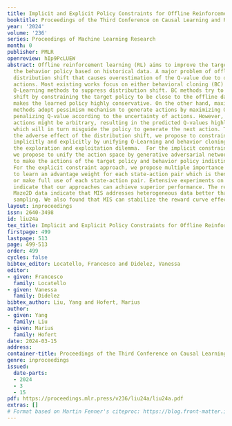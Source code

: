 ```yaml
---
title: Implicit and Explicit Policy Constraints for Offline Reinforcement Learning
booktitle: Proceedings of the Third Conference on Causal Learning and Reasoning
year: '2024'
volume: '236'
series: Proceedings of Machine Learning Research
month: 0
publisher: PMLR
openreview: hIp9PcLUEW
abstract: Offline reinforcement learning (RL) aims to improve the target policy over
  the behavior policy based on historical data. A major problem of offline RL is the
  distribution shift that causes overestimation of the Q-value due to out-of-distribution
  actions. Most existing works focus on either behavioral cloning (BC) or maximizing
  Q-Learning methods to suppress distribution shift. BC methods try to mitigate the
  shift by constraining the target policy to be close to the offline data, but it
  makes the learned policy highly conservative. On the other hand, maximizing Q-Learning
  methods adopt pessimism mechanism to generate actions by maximizing Q-value and
  penalizing Q-value according to the uncertainty of actions. However, the generated
  actions might be arbitrary, resulting in the predicted Q-values highly uncertain,
  which will in turn misguide the policy to generate the next action. To alleviate
  the adverse effect of the distribution shift, we propose to constrain the policy
  implicitly and explicitly by unifying Q-Learning and behavior cloning to tackle
  the exploration and exploitation dilemma.  For the implicit constraint approach,
  we propose to unify the action space by generative adversarial networks that dedicate
  to make the actions of the target policy and behavior policy indistinguishable.
  For the explicit constraint approach, we propose multiple importance sampling (MIS)
  to learn an advantage weight for each state-action pair which is then used to suppress
  or make full use of each state-action pair. Extensive experiments on the D4RL dataset
  indicate that our approaches can achieve superior performance. The results on the
  Maze2D data indicate that MIS addresses heterogeneous data better than single importance
  sampling. We also found that MIS can stabilize the reward curve effectively.
layout: inproceedings
issn: 2640-3498
id: liu24a
tex_title: Implicit and Explicit Policy Constraints for Offline Reinforcement Learning
firstpage: 499
lastpage: 513
page: 499-513
order: 499
cycles: false
bibtex_editor: Locatello, Francesco and Didelez, Vanessa
editor:
- given: Francesco
  family: Locatello
- given: Vanessa
  family: Didelez
bibtex_author: Liu, Yang and Hofert, Marius
author:
- given: Yang
  family: Liu
- given: Marius
  family: Hofert
date: 2024-03-15
address:
container-title: Proceedings of the Third Conference on Causal Learning and Reasoning
genre: inproceedings
issued:
  date-parts:
  - 2024
  - 3
  - 15
pdf: https://proceedings.mlr.press/v236/liu24a/liu24a.pdf
extras: []
# Format based on Martin Fenner's citeproc: https://blog.front-matter.io/posts/citeproc-yaml-for-bibliographies/
---
```

